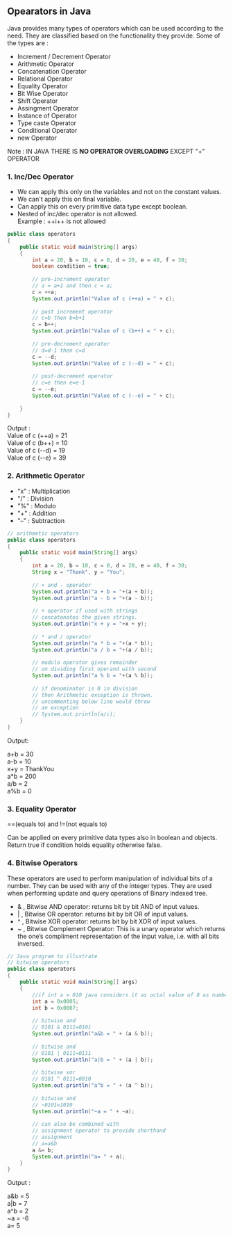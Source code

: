## Opearators in Java  

Java provides many types of operators which can be used according to the need. They are classified based on the functionality they provide. Some of the types are :  

  * Increment / Decrement Operator  
  * Arithmetic Operator  
  * Concatenation Operator  
  * Relational Operator  
  * Equality Operator  
  * Bit Wise Operator  
  * Shift Operator  
  * Assingment Operator  
  * Instance of Operator  
  * Type caste Operator  
  * Conditional Operator  
  * new Operator  

Note : IN JAVA THERE IS **NO OPERATOR OVERLOADING** EXCEPT "+" OPERATOR  

### 1. Inc/Dec Operator  

  * We can apply this only on the variables and not on the constant values.  
  * We can't apply this on final variable.  
  * Can apply this on every primitive data type except boolean.  
  * Nested of inc/dec operator is not allowed.  
  Example : ++i++ is not allowed  

```java
public class operators  
{ 
    public static void main(String[] args)  
    { 
        int a = 20, b = 10, c = 0, d = 20, e = 40, f = 30; 
        boolean condition = true; 
  
        // pre-increment operator 
        // a = a+1 and then c = a; 
        c = ++a; 
        System.out.println("Value of c (++a) = " + c); 
  
        // post increment operator 
        // c=b then b=b+1 
        c = b++; 
        System.out.println("Value of c (b++) = " + c); 
  
        // pre-decrement operator 
        // d=d-1 then c=d 
        c = --d; 
        System.out.println("Value of c (--d) = " + c); 
  
        // post-decrement operator 
        // c=e then e=e-1 
        c = --e; 
        System.out.println("Value of c (--e) = " + c); 
  
    } 
}
```
Output :  
Value of c (++a) = 21  
Value of c (b++) = 10  
Value of c (--d) = 19  
Value of c (--e) = 39  

### 2. Arithmetic Operator  

  * "x" : Multiplication  
  * "/" : Division  
  * "%" : Modulo  
  * "+" : Addition  
  * "–" : Subtraction  
  
```java
// arithmetic operators 
public class operators  
{ 
    public static void main(String[] args)  
    { 
        int a = 20, b = 10, c = 0, d = 20, e = 40, f = 30; 
        String x = "Thank", y = "You"; 
  
        // + and - operator 
        System.out.println("a + b = "+(a + b)); 
        System.out.println("a - b = "+(a - b)); 
  
        // + operator if used with strings 
        // concatenates the given strings. 
        System.out.println("x + y = "+x + y); 
  
        // * and / operator 
        System.out.println("a * b = "+(a * b)); 
        System.out.println("a / b = "+(a / b)); 
  
        // modulo operator gives remainder 
        // on dividing first operand with second 
        System.out.println("a % b = "+(a % b)); 
  
        // if denominator is 0 in division 
        // then Arithmetic exception is thrown. 
        // uncommenting below line would throw 
        // an exception 
        // System.out.println(a/c); 
    } 
} 
```  

Output:  

a+b = 30  
a-b = 10  
x+y = ThankYou  
a*b = 200  
a/b = 2  
a%b = 0  

### 3. Equality Operator  

==(equals to) and !=(not equals to)  

Can be applied on every primitive data types also in boolean and objects. Return true if condition holds equality otherwise false.  

### 4. Bitwise Operators  

These operators are used to perform manipulation of individual bits of a number. They can be used with any of the integer types. They are used when performing update and query operations of Binary indexed tree.  
  * & , Bitwise AND operator: returns bit by bit AND of input values.
  * | , Bitwise OR operator: returns bit by bit OR of input values.
  * ^ , Bitwise XOR operator: returns bit by bit XOR of input values.
  * ~ , Bitwise Complement Operator: This is a unary operator which returns the one’s compliment representation of the input value, i.e. with all bits inversed.

```java
// Java program to illustrate 
// bitwise operators 
public class operators  
{ 
    public static void main(String[] args)  
    { 
        //if int a = 010 java considers it as octal value of 8 as number starts with 0. 
        int a = 0x0005; 
        int b = 0x0007; 
  
        // bitwise and 
        // 0101 & 0111=0101 
        System.out.println("a&b = " + (a & b)); 
  
        // bitwise and 
        // 0101 | 0111=0111 
        System.out.println("a|b = " + (a | b)); 
  
        // bitwise xor 
        // 0101 ^ 0111=0010 
        System.out.println("a^b = " + (a ^ b)); 
  
        // bitwise and 
        // ~0101=1010 
        System.out.println("~a = " + ~a); 
  
        // can also be combined with 
        // assignment operator to provide shorthand 
        // assignment 
        // a=a&b 
        a &= b; 
        System.out.println("a= " + a); 
    } 
} 
```  

Output :

a&b = 5  
a|b = 7  
a^b = 2  
~a = -6  
a= 5  

